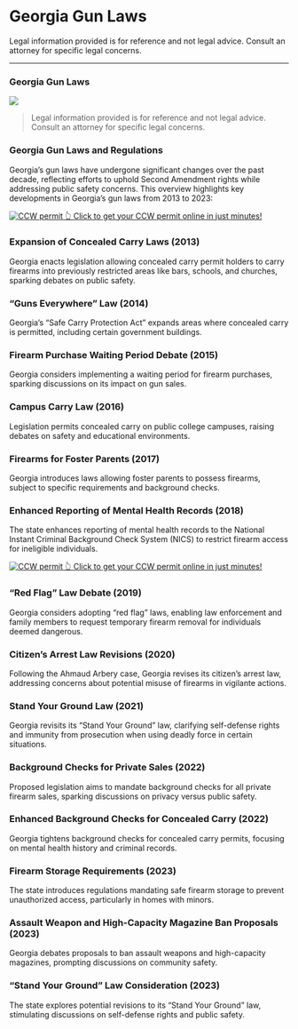 # Georgia Gun Laws

Legal information provided is for reference and not legal advice. Consult an attorney for specific legal concerns. 

* * *

### Georgia Gun Laws

![](https://cdn-images-1.medium.com/max/1200/1*vulGnC728jUhvB6fmWAU4Q.png)

> Legal information provided is for reference and not legal advice. Consult an attorney for specific legal concerns.

### Georgia Gun Laws and Regulations

Georgia’s gun laws have undergone significant changes over the past decade, reflecting efforts to uphold Second Amendment rights while addressing public safety concerns. This overview highlights key developments in Georgia’s gun laws from 2013 to 2023:

<a href="https://serp.ly/ccw">
<div>
    <img src="https://cdn-images-1.medium.com/max/1200/1*aCmvRhaa5Xjz4zDZxHzAjg.png" alt="CCW permit">
    👆 Click to get your CCW permit online in just minutes!
</div>
</a>

### Expansion of Concealed Carry Laws (2013)

Georgia enacts legislation allowing concealed carry permit holders to carry firearms into previously restricted areas like bars, schools, and churches, sparking debates on public safety.

### “Guns Everywhere” Law (2014)

Georgia’s “Safe Carry Protection Act” expands areas where concealed carry is permitted, including certain government buildings.

### Firearm Purchase Waiting Period Debate (2015)

Georgia considers implementing a waiting period for firearm purchases, sparking discussions on its impact on gun sales.

### Campus Carry Law (2016)

Legislation permits concealed carry on public college campuses, raising debates on safety and educational environments.

### Firearms for Foster Parents (2017)

Georgia introduces laws allowing foster parents to possess firearms, subject to specific requirements and background checks.

### Enhanced Reporting of Mental Health Records (2018)

The state enhances reporting of mental health records to the National Instant Criminal Background Check System (NICS) to restrict firearm access for ineligible individuals.


<a href="https://serp.ly/ccw">
<div>
    <img src="https://cdn-images-1.medium.com/max/1200/1*TMCVgNoKp2NAtvLSAMkaJg.png" alt="CCW permit">
    👆 Click to get your CCW permit online in just minutes!
</div>
</a>


### “Red Flag” Law Debate (2019)

Georgia considers adopting “red flag” laws, enabling law enforcement and family members to request temporary firearm removal for individuals deemed dangerous.

### Citizen’s Arrest Law Revisions (2020)

Following the Ahmaud Arbery case, Georgia revises its citizen’s arrest law, addressing concerns about potential misuse of firearms in vigilante actions.

### Stand Your Ground Law (2021)

Georgia revisits its “Stand Your Ground” law, clarifying self-defense rights and immunity from prosecution when using deadly force in certain situations.

### Background Checks for Private Sales (2022)

Proposed legislation aims to mandate background checks for all private firearm sales, sparking discussions on privacy versus public safety.

### Enhanced Background Checks for Concealed Carry (2022)

Georgia tightens background checks for concealed carry permits, focusing on mental health history and criminal records.



### Firearm Storage Requirements (2023)

The state introduces regulations mandating safe firearm storage to prevent unauthorized access, particularly in homes with minors.

### Assault Weapon and High-Capacity Magazine Ban Proposals (2023)

Georgia debates proposals to ban assault weapons and high-capacity magazines, prompting discussions on community safety.

### “Stand Your Ground” Law Consideration (2023)

The state explores potential revisions to its “Stand Your Ground” law, stimulating discussions on self-defense rights and public safety.

